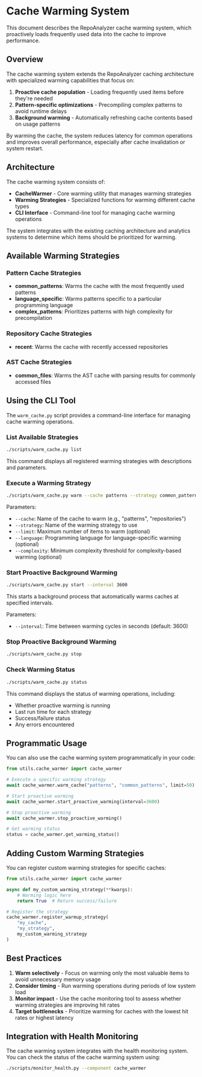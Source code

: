 # Cache Warming System

This document describes the RepoAnalyzer cache warming system, which proactively loads frequently used data into the cache to improve performance.

## Overview

The cache warming system extends the RepoAnalyzer caching architecture with specialized warming capabilities that focus on:

1. **Proactive cache population** - Loading frequently used items before they're needed
2. **Pattern-specific optimizations** - Precompiling complex patterns to avoid runtime delays
3. **Background warming** - Automatically refreshing cache contents based on usage patterns

By warming the cache, the system reduces latency for common operations and improves overall performance, especially after cache invalidation or system restart.

## Architecture

The cache warming system consists of:

- **CacheWarmer** - Core warming utility that manages warming strategies
- **Warming Strategies** - Specialized functions for warming different cache types
- **CLI Interface** - Command-line tool for managing cache warming operations

The system integrates with the existing caching architecture and analytics systems to determine which items should be prioritized for warming.

## Available Warming Strategies

### Pattern Cache Strategies

- **common_patterns**: Warms the cache with the most frequently used patterns
- **language_specific**: Warms patterns specific to a particular programming language
- **complex_patterns**: Prioritizes patterns with high complexity for precompilation

### Repository Cache Strategies

- **recent**: Warms the cache with recently accessed repositories

### AST Cache Strategies

- **common_files**: Warms the AST cache with parsing results for commonly accessed files

## Using the CLI Tool

The `warm_cache.py` script provides a command-line interface for managing cache warming operations.

### List Available Strategies

```bash
./scripts/warm_cache.py list
```

This command displays all registered warming strategies with descriptions and parameters.

### Execute a Warming Strategy

```bash
./scripts/warm_cache.py warm --cache patterns --strategy common_patterns --limit 50
```

Parameters:

- `--cache`: Name of the cache to warm (e.g., "patterns", "repositories")
- `--strategy`: Name of the warming strategy to use
- `--limit`: Maximum number of items to warm (optional)
- `--language`: Programming language for language-specific warming (optional)
- `--complexity`: Minimum complexity threshold for complexity-based warming (optional)

### Start Proactive Background Warming

```bash
./scripts/warm_cache.py start --interval 3600
```

This starts a background process that automatically warms caches at specified intervals.

Parameters:

- `--interval`: Time between warming cycles in seconds (default: 3600)

### Stop Proactive Background Warming

```bash
./scripts/warm_cache.py stop
```

### Check Warming Status

```bash
./scripts/warm_cache.py status
```

This command displays the status of warming operations, including:

- Whether proactive warming is running
- Last run time for each strategy
- Success/failure status
- Any errors encountered

## Programmatic Usage

You can also use the cache warming system programmatically in your code:

```python
from utils.cache_warmer import cache_warmer

# Execute a specific warming strategy
await cache_warmer.warm_cache("patterns", "common_patterns", limit=50)

# Start proactive warming
await cache_warmer.start_proactive_warming(interval=3600)

# Stop proactive warming
await cache_warmer.stop_proactive_warming()

# Get warming status
status = cache_warmer.get_warming_status()
```

## Adding Custom Warming Strategies

You can register custom warming strategies for specific caches:

```python
from utils.cache_warmer import cache_warmer

async def my_custom_warming_strategy(**kwargs):
    # Warming logic here
    return True  # Return success/failure

# Register the strategy
cache_warmer.register_warmup_strategy(
    "my_cache", 
    "my_strategy", 
    my_custom_warming_strategy
)
```

## Best Practices

1. **Warm selectively** - Focus on warming only the most valuable items to avoid unnecessary memory usage
2. **Consider timing** - Run warming operations during periods of low system load
3. **Monitor impact** - Use the cache monitoring tool to assess whether warming strategies are improving hit rates
4. **Target bottlenecks** - Prioritize warming for caches with the lowest hit rates or highest latency

## Integration with Health Monitoring

The cache warming system integrates with the health monitoring system. You can check the status of the cache warming system using:

```bash
./scripts/monitor_health.py --component cache_warmer
```
